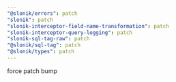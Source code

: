 ```yaml
---
"@slonik/errors": patch
"slonik": patch
"slonik-interceptor-field-name-transformation": patch
"slonik-interceptor-query-logging": patch
"slonik-sql-tag-raw": patch
"@slonik/sql-tag": patch
"@slonik/types": patch
---
```


force patch bump
